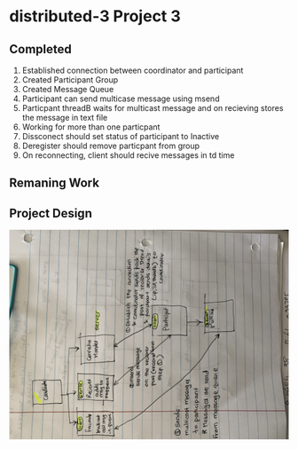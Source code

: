 # distributed-3 Project 3
 

## Completed

1) Established connection between coordinator and participant
2) Created Participant Group
3) Created Message Queue
4) Participant can send multicase message using msend
5) Particpant threadB waits for multicast message and on recieving stores the message in text file
6) Working for more than one particpant
1) Dissconect should set status of participant to Inactive
2) Deregister should remove particpant from group
3) On reconnecting, client should recive messages in td time

## Remaning Work



## Project Design

![alt text](/IMG_9653.jpg)
